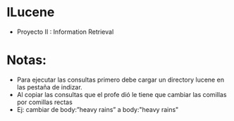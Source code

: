 ﻿# ILucene
* Proyecto II : Information Retrieval

# Notas: 
* Para ejecutar las consultas primero debe cargar un directory lucene en las pestaña de indizar. 
* Al copiar las consultas que el profe dió le tiene que cambiar las comillas por comillas rectas
* Ej: cambiar de body:”heavy rains” a body:"heavy rains"
